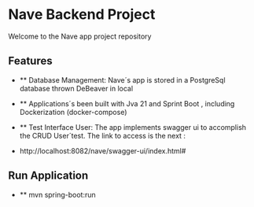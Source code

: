 # Nave Backend Project

Welcome to the Nave app project repository

## Features
- ** Database Management: Nave´s app is stored in a PostgreSql database thrown DeBeaver in local
- ** Applications´s been built with Jva 21 and Sprint Boot , including Dockerization (docker-compose)

- ** Test Interface User: The app implements swagger ui to accomplish the CRUD User´test. The link to access is the next : 
- http://localhost:8082/nave/swagger-ui/index.html#

## Run Application
- ** mvn spring-boot:run